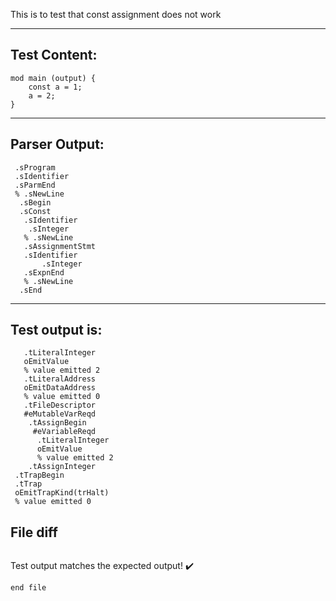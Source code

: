 This is to test that const assignment does not work

-------------------------


Test Content: 
-------------------------
```
mod main (output) { 
    const a = 1;
    a = 2;
}
```
------------------------


Parser Output: 
-------------------------
```
 .sProgram
 .sIdentifier
 .sParmEnd
 % .sNewLine
  .sBegin
  .sConst
   .sIdentifier
    .sInteger
   % .sNewLine
   .sAssignmentStmt
   .sIdentifier
       .sInteger
   .sExpnEnd
   % .sNewLine
  .sEnd

```
------------------------

Test output is: 
-------------------------
```
   .tLiteralInteger
   oEmitValue
   % value emitted 2
   .tLiteralAddress
   oEmitDataAddress
   % value emitted 0
   .tFileDescriptor
   #eMutableVarReqd
    .tAssignBegin
     #eVariableReqd
      .tLiteralInteger
      oEmitValue
      % value emitted 2
    .tAssignInteger
 .tTrapBegin
 .tTrap
 oEmitTrapKind(trHalt)
 % value emitted 0

```



File diff
-------------------------
```diff

```
Test output matches the expected output! :heavy_check_mark:

```
end file
